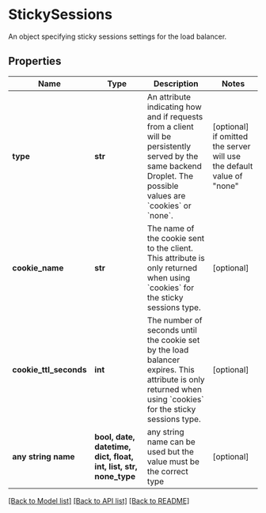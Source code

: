 # StickySessions

An object specifying sticky sessions settings for the load balancer.

## Properties
Name | Type | Description | Notes
------------ | ------------- | ------------- | -------------
**type** | **str** | An attribute indicating how and if requests from a client will be persistently served by the same backend Droplet. The possible values are &#x60;cookies&#x60; or &#x60;none&#x60;. | [optional]  if omitted the server will use the default value of "none"
**cookie_name** | **str** | The name of the cookie sent to the client. This attribute is only returned when using &#x60;cookies&#x60; for the sticky sessions type. | [optional] 
**cookie_ttl_seconds** | **int** | The number of seconds until the cookie set by the load balancer expires. This attribute is only returned when using &#x60;cookies&#x60; for the sticky sessions type. | [optional] 
**any string name** | **bool, date, datetime, dict, float, int, list, str, none_type** | any string name can be used but the value must be the correct type | [optional]

[[Back to Model list]](../README.md#documentation-for-models) [[Back to API list]](../README.md#documentation-for-api-endpoints) [[Back to README]](../README.md)


